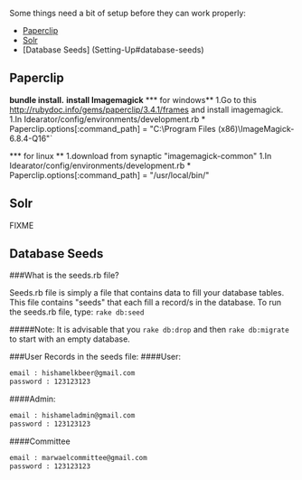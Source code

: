 Some things need a bit of setup before they can work properly:
* [Paperclip](Setting-Up#paperclip)
* [Solr](Setting-Up#solr)
* [Database Seeds] (Setting-Up#database-seeds)

## Paperclip
**bundle install.**
**install Imagemagick**
***  for windows**
   1.Go to this <http://rubydoc.info/gems/paperclip/3.4.1/frames> and install imagemagick.
   1.In Idearator/config/environments/development.rb
       *  Paperclip.options[:command_path] = "C:\Program Files (x86)\ImageMagick-6.8.4-Q16"`

***  for linux ** 
   1.download from synaptic "imagemagick-common"
   1.In Idearator/config/environments/development.rb
       * Paperclip.options[:command_path] = "/usr/local/bin/"

## Solr
FIXME

## Database Seeds
###What is the seeds.rb file?

Seeds.rb file is simply a file that contains data to fill your database 
tables. This file contains "seeds" that each fill a record/s in the 
database. 
To run the seeds.rb file, type:
`rake db:seed`

#####Note:
It is advisable that you `rake db:drop` and then `rake db:migrate`
to start with an empty database.

###User Records in the seeds file:
####User:
```sh
email : hishamelkbeer@gmail.com
password : 123123123
```
####Admin:
```sh
email : hishameladmin@gmail.com
password : 123123123
```
####Committee
```sh
email : marwaelcommittee@gmail.com
password : 123123123
```
